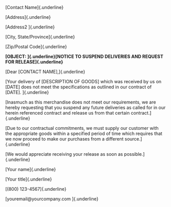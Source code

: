 [Contact Name]{.underline}

[Address]{.underline}

[Address2 ]{.underline}

[City, State/Province]{.underline}

[Zip/Postal Code]{.underline}

**[OBJECT: ]{.underline}[NOTICE TO SUSPEND DELIVERIES AND REQUEST FOR
RELEASE]{.underline}**

[Dear \[CONTACT NAME\],]{.underline}

[Your delivery of \[DESCRIPTION OF GOODS\] which was received by us on
\[DATE\] does not meet the specifications as outlined in our contract of
\[DATE\]. ]{.underline}

[Inasmuch as this merchandise does not meet our requirements, we are
hereby requesting that you suspend any future deliveries as called for
in our herein referenced contract and release us from that certain
contract.]{.underline}

[Due to our contractual commitments, we must supply our customer with
the appropriate goods within a specified period of time which requires
that we now proceed to make our purchases from a different
source.]{.underline}

[We would appreciate receiving your release as soon as
possible.]{.underline}

[Your name]{.underline}

[Your title]{.underline}

[(800) 123-4567]{.underline}

[youremail\@yourcompany.com ]{.underline}
